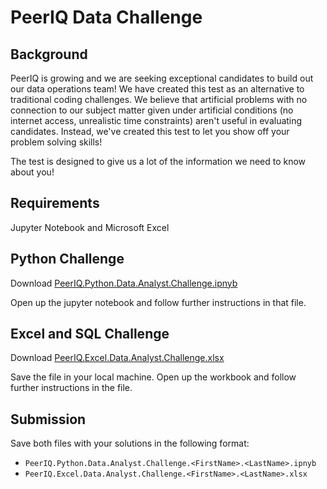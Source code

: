 # PeerIQ Data Challenge

## Background
PeerIQ is growing and we are seeking exceptional candidates to build out our data operations team! We have created this test as an alternative to traditional coding challenges. We believe that artificial problems with no connection to our subject matter given under artificial conditions (no internet access, unrealistic time constraints) aren't useful in evaluating candidates. Instead, we've created this test to let you show off your problem solving skills!

The test is designed to give us a lot of the information we need to know about you!

## Requirements
Jupyter Notebook and Microsoft Excel

## Python Challenge
Download [PeerIQ.Python.Data.Analyst.Challenge.ipnyb](https://peeriq-interview.s3.amazonaws.com/PeerIQ.Python.Data.Analyst.Challenge.ipynb)

Open up the jupyter notebook and follow further instructions in that file. 


## Excel and SQL Challenge
Download [PeerIQ.Excel.Data.Analyst.Challenge.xlsx](https://peeriq-interview.s3.amazonaws.com/PeerIQ.Excel.Data.Analyst.Challenge.xlsx)

Save the file in your local machine. Open up the workbook and follow further instructions in the file.


## Submission
Save both files with your solutions in the following format:
* `PeerIQ.Python.Data.Analyst.Challenge.<FirstName>.<LastName>.ipnyb`
* `PeerIQ.Excel.Data.Analyst.Challenge.<FirstName>.<LastName>.xlsx`
